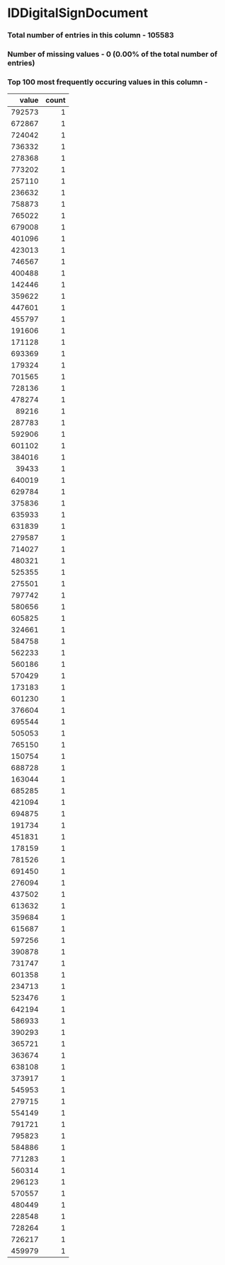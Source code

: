 
# IDDigitalSignDocument

### Total number of entries in this column - 105583

### Number of missing values - 0 (0.00% of the total number of entries)

### Top 100 most frequently occuring values in this column -

|   value |   count |
|--------:|--------:|
|  792573 |       1 |
|  672867 |       1 |
|  724042 |       1 |
|  736332 |       1 |
|  278368 |       1 |
|  773202 |       1 |
|  257110 |       1 |
|  236632 |       1 |
|  758873 |       1 |
|  765022 |       1 |
|  679008 |       1 |
|  401096 |       1 |
|  423013 |       1 |
|  746567 |       1 |
|  400488 |       1 |
|  142446 |       1 |
|  359622 |       1 |
|  447601 |       1 |
|  455797 |       1 |
|  191606 |       1 |
|  171128 |       1 |
|  693369 |       1 |
|  179324 |       1 |
|  701565 |       1 |
|  728136 |       1 |
|  478274 |       1 |
|   89216 |       1 |
|  287783 |       1 |
|  592906 |       1 |
|  601102 |       1 |
|  384016 |       1 |
|   39433 |       1 |
|  640019 |       1 |
|  629784 |       1 |
|  375836 |       1 |
|  635933 |       1 |
|  631839 |       1 |
|  279587 |       1 |
|  714027 |       1 |
|  480321 |       1 |
|  525355 |       1 |
|  275501 |       1 |
|  797742 |       1 |
|  580656 |       1 |
|  605825 |       1 |
|  324661 |       1 |
|  584758 |       1 |
|  562233 |       1 |
|  560186 |       1 |
|  570429 |       1 |
|  173183 |       1 |
|  601230 |       1 |
|  376604 |       1 |
|  695544 |       1 |
|  505053 |       1 |
|  765150 |       1 |
|  150754 |       1 |
|  688728 |       1 |
|  163044 |       1 |
|  685285 |       1 |
|  421094 |       1 |
|  694875 |       1 |
|  191734 |       1 |
|  451831 |       1 |
|  178159 |       1 |
|  781526 |       1 |
|  691450 |       1 |
|  276094 |       1 |
|  437502 |       1 |
|  613632 |       1 |
|  359684 |       1 |
|  615687 |       1 |
|  597256 |       1 |
|  390878 |       1 |
|  731747 |       1 |
|  601358 |       1 |
|  234713 |       1 |
|  523476 |       1 |
|  642194 |       1 |
|  586933 |       1 |
|  390293 |       1 |
|  365721 |       1 |
|  363674 |       1 |
|  638108 |       1 |
|  373917 |       1 |
|  545953 |       1 |
|  279715 |       1 |
|  554149 |       1 |
|  791721 |       1 |
|  795823 |       1 |
|  584886 |       1 |
|  771283 |       1 |
|  560314 |       1 |
|  296123 |       1 |
|  570557 |       1 |
|  480449 |       1 |
|  228548 |       1 |
|  728264 |       1 |
|  726217 |       1 |
|  459979 |       1 |

